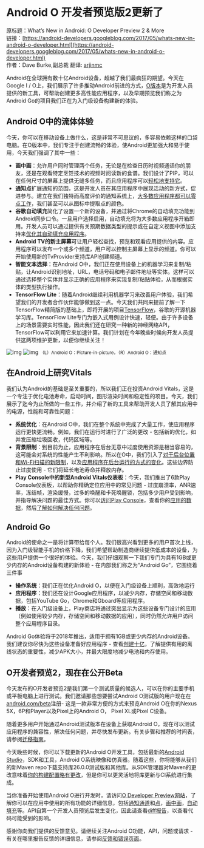 # Android O 开发者预览版2更新了

原标题：What’s New in Android: O Developer Preview 2 & More  
链接：[https://android-developers.googleblog.com/2017/05/whats-new-in-android-o-developer.html](https://android-developers.googleblog.com/2017/05/whats-new-in-android-o-developer.html)  
作者：Dave Burke,副总裁
翻译: [arjinmc](https://github.com/arjinmc)  

Android在全球拥有数十亿Android设备，超越了我们最疯狂的期望。今天在Google I / O上，我们展示了许多推动Android前进的方式，[O版本](https://developer.android.com/preview/index.html)是为开发人员提供的新工具，可帮助创建更多高性能应用程序，以及早期预览我们称之为Android Go的项目我们正在为入门级设备构建新的体验。
## Android O中的流体体验

今天，你可以在移动设备上做什么，这是非常不可思议的，多容易依赖这样的口袋电脑。在O版本中，我们专注于创建流畅的体验，使Android更加强大和易于使用，今天我们强调了其中一些：

* <b>画中画</b>：允许用户同时管理两个任务，无论是在检查日历时视频通话你的朋友，还是在观看特定烹饪技术的视频时阅读新的食谱。我们设计了PIP，可以在任何尺寸的屏幕上提供无缝多任务，而且应用程序可以[轻松地支持它](https://developer.android.com/preview/api-overview.html#opip)。
* <b>通知点</b>扩展通知的范围，这是开发人员在其应用程序中展现活动的新方式，促进参与。建立在我们独特而高度评价的通知系统上，[大多数应用程序都可以零点工作](https://developer.android.com/preview/features/notification-badges.html)，我们甚至可以从图标中提取点的颜色。 
* <b>谷歌自动填充</b>简化了设置一个新的设备，并通过将Chrome的自动填充功能到Android同步口令。一旦用户选择启用，自动填充将为大多数应用程序开箱即用。开发人员可以通过提供有关预期数据类型的提示或在自定义视图中添加支持来[优化其自动填充应用程序](https://developer.android.com/preview/features/autofill.html#optimizing_your_app_for_autofill)。 
* <b>Android TV的新主屏幕</b>可让用户轻松查找，预览和观看应用提供的内容。应用程序可以发布一个或多个频道，用户可以控制主屏幕上显示的频道。你可以开始使用新的TvProvider支持库API创建频道。 
* <b>智能文本选择</b>：在Android O中，我们正在使用设备上的机器学习来复制/粘贴，让Android识别地址，URL，电话号码和电子邮件地址等实体。这样可以通过选择整个实体并显示正确的应用程序来实现复制/粘贴体验，从而根据实体的类型执行操作。
* <b>TensorFlow Lite</b>：随着Android继续利用机器学习来改善用户体验，我们希望我们的开发者合作伙伴能够做到这一点。今天我们共同来提前了解一下TensorFlow精简版的基础上，即将开展的项目[TensorFlow](https://www.tensorflow.org/)，谷歌的开源机器学习库。TensorFlow Lite专门为嵌入式用例设计快速，轻便。由于许多设备上的场景需要实时性能，因此我们还在研究一种新的神经网络API，TensorFlow可以利用它来加速计算。我们计划在今年晚些时候向开发人员提供这两项维护更新，以便你继续关注！  

![img](../images/2017.5.17.androido.1.gif)
![img](../images/2017.5.17.androido.2.gif)
<small>（L）Android O：Picture-in-picture，（R）Android O：通知点</small>

## 在Android上研究Vitals
我们认为Android的基础是至关重要的，所以我们正在投资Android Vitals，这是一个专注于优化电池寿命，启动时间，图形渲染时间和稳定性的项目。今天，我们展示了迄今为止所做的一些工作，并介绍了新的工具来帮助开发人员了解其应用中的电源，性能和可靠性问题：

* <b>系统优化</b>：在Android O中，我们在整个系统中完成了大量工作，使应用程序运行更快更流畅。例如，我们在运行时进行了广泛的更改 - 包括新的优化，如并发压缩垃圾回收，代码区域等。 
* <b>背景限制</b>：到目前为止，应用程序在后台无意中过度使用资源是相当容易的，这可能会对系统的性能产生不利影响。所以在O中，我们引入了[对于后台位置和Wi-Fi扫描的新限制](https://developer.android.com/preview/features/background-location-limits.html)，以及[应用程序在后台运行的方式的变化](https://developer.android.com/preview/features/background.html)。这些边界防止过度使用 - 它们将延长电池寿命并释放内存。
* <b>Play Console中的新型Android Vitals仪表板</b>：今天，我们推出了6款Play Console仪表板，以帮助你精确定位应用中的常见问题 - 过度崩溃率，ANR速率，冻结帧，渲染缓慢，过多的唤醒和卡死唤醒锁，包括多少用户受到影响，并指导解决问题的最佳方式。你可以[访问Play Console](https://play.google.com/apps/publish/)，查看你的[应用的数据](https://support.google.com/googleplay/android-developer/answer/7385505)，然后[了解如何解决任何问题](https://developer.android.com/topic/performance/vitals/index.html)。

## Android Go
Android的使命之一是将计算带给每个人。我们很高兴看到更多的用户首次上线，因为入门级智能手机的价格下降，我们希望帮助制造商继续提供低成本的设备，为这些用户提供一个很好的体验。今天，我们仔细观察一下我们专门为具有1GB或更少内存的Android设备构建的新体验 - 在内部我们称之为“Android Go”，它围绕着三件事

* <b>操作系统</b>：我们正在优化Android O，以便在入门级设备上顺利，高效地运行
* <b>应用程序</b>：我们还在设计Google应用程序，以减少内存，存储空间和移动数据，包括YouTube Go，Chrome和Gboard等应用程序。 
* <b>播放</b>：在入门级设备上，Play商店将通过突出显示为这些设备专门设计的应用（例如使用较少内存，存储空间和移动数据的应用），同时仍然允许用户访问整个应用程序目录。

Android Go体验将于2018年推出，适用于拥有1GB或更少内存的Android设备。我们建议你尽快为这些设备准备好应用程序 - 查看[创建十亿](https://developer.android.com/topic/billions/index.html)，了解提供有用的离线状态的重要性，减少APK大小，并最大限度地减少电池和内存使用。

## O开发者预览2，现在在公开Beta
今天发布的O开发者预览2是我们第一个测试质量的候选人，可以在你的主要手机或平板电脑上进行测试。我们邀请那些想要尝试Android O测试版的用户现在在[android.com/beta](https://android.com/beta)注册- 这是一款非常方便的方式来预览Android O在你的Nexus 5X，6P和Player以及Pixel上的Android O， Pixel XL或Pixel C设备。

随着更多用户开始通过Android测试版本在设备上获取Android O，现在可以测试应用程序的兼容性，解决任何问题，并尽快发布更新。有关步骤和推荐的时间表，请参阅[迁移指南](https://developer.android.com/preview/migration.html)。

今天晚些时候，你可以下载更新的Android O开发工具，包括最新的[Android Studio](https://developer.android.com/studio/preview/index.html)，SDK和工具，Android O系统映像和仿真器。随着这些，你将能够从我们的新Maven repo下载支持库26.0.0测试版和其他库。从SDK管理器对Maven的更改意味着[你的构建配置略有更改](https://developer.android.com/preview/migration.html#uya)，但是你可以更灵活地将库更新与CI系统进行集成。

当你准备开始使用Android O进行开发时，请访问[O Developer Preview网站](https://developer.android.com/preview/index.html)，了解你可以在应用中使用的所有功能的详细信息，包括[通知通道](https://developer.android.com/preview/features/notification-channels.html)和[点](https://developer.android.com/preview/features/notification-badges.html)，[画中画](https://developer.android.com/preview/api-overview.html#opip)，[自动填充](https://developer.android.com/preview/features/autofill.html#optimizing_your_app_for_autofill)等。API自第一个开发人员预览后发生变化，因此请查看[diff报告](https://developer.android.com/sdk/api_diff/o-dp2-incr/changes.html)，以查看代码可能受到的影响。

感谢你向我们提供的反馈意见。请继续关注Android O功能，API，问题或请求 - 有关在哪里报告反馈的详细信息，请参阅[反馈和错误页面](http://developer.android.com/bug)。


